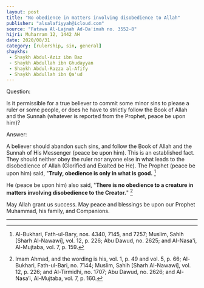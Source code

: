 ```yaml
---
layout: post
title: "No obedience in matters involving disobedience to Allah"
publisher: "alsalafiyyah@icloud.com"
source: "Fatawa Al-Lajnah Ad-Da'imah no. 3552-8"
hijri: Muharram 12, 1442 AH
date: 2020/08/31
category: [rulership, sin, general]
shaykhs: 
 - Shaykh Abdul-Aziz ibn Baz
 - Shaykh Abdullah ibn Ghudayyan
 - Shaykh Abdul-Razza al-Afify
 - Shaykh Abdullah ibn Qa'ud
---
```


Question: 

Is it permissible for a true believer to commit some minor sins to please a ruler or some people, or does he have to strictly follow the Book of Allah and the Sunnah (whatever is reported from the Prophet, peace be upon him)?

Answer:

A believer should abandon such sins, and follow the Book of Allah and the Sunnah of His Messenger (peace be upon him). This is an established fact. They should neither obey the ruler nor anyone else in what leads to the disobedience of Allah (Glorified and Exalted be He). The Prophet (peace be upon him) said, "**Truly, obedience is only in what is good.** [^1]

He (peace be upon him) also said, "**There is no obedience to a creature in matters involving disobedience to the Creator.**" [^2]

May Allah grant us success. May peace and blessings be upon our Prophet Muhammad, his family, and Companions.

---

[^1]: Al-Bukhari, Fath-ul-Bary, nos. 4340, 7145, and 7257; Muslim, Sahih [Sharh Al-Nawawi], vol. 12, p. 226; Abu Dawud, no. 2625; and Al-Nasa'i, Al-Mujtaba, vol. 7, p. 159.
[^2]: Imam Ahmad, and the wording is his, vol. 1, p. 49 and vol. 5, p. 66; Al-Bukhari, Fath-ul-Bari, no. 7144; Muslim, Sahih [Sharh Al-Nawawi], vol. 12, p. 226; and Al-Tirmidhi, no. 1707; Abu Dawud, no. 2626; and Al-Nasa’i, Al-Mujtaba, vol. 7, p. 160.
